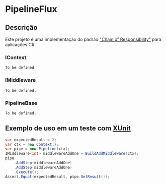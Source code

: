 # PipelineFlux

## Descrição

Este projeto é uma implementação do padrão ["Chain of Responsibility"](https://refactoring.guru/design-patterns/chain-of-responsibility) para aplicações C#.

### IContext

    To be defined

### IMiddleware

    To be defined.

### PipelineBase

    To be defined.

## Exemplo de uso em um teste com [XUnit](https://xunit.net)

```C#
var expectedResult = 2;
var ctx = new Context();
var pipe = new Pipeline(ctx);
IMiddleware<int> middlewareAddOne = BuildAddMiddleware(ctx);
pipe
    .AddStep(middlewareAddOne)
    .AddStep(middlewareAddOne)
    .Execute();
Assert.Equal(expectedResult, pipe.GetResult());
```
